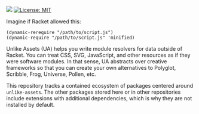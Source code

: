[![](https://img.shields.io/badge/%E2%99%A5-Support%20Ethical%20Software-red)](https://sagegerard.com/subscribe.html)
[![License: MIT](https://img.shields.io/badge/License-MIT-yellow.svg)](https://opensource.org/licenses/MIT)

Imagine if Racket allowed this:

```
(dynamic-rerequire "/path/to/script.js")
(dynamic-require "/path/to/script.js" 'minified)
```

Unlike Assets (UA) helps you write module resolvers for data outside
of Racket. You can treat CSS, SVG, JavaScript, and other resources as
if they were software modules. In that sense, UA abstracts over
creative frameworks so that you can create your own alternatives to
Polyglot, Scribble, Frog, Universe, Pollen, etc.

This repository tracks a contained ecosystem of packages centered
around `unlike-assets`. The other packages stored here or in other
repositories include extensions with additional dependencies, which is
why they are not installed by default.
